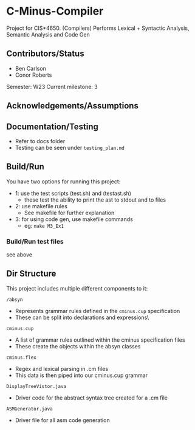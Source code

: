 # C-Minus-Compiler

Project for CIS*4650. (Compilers) Performs Lexical + Syntactic Analysis, Semantic Analysis and Code Gen

## Contributors/Status

- Ben Carlson
- Conor Roberts

Semester: W23
Current milestone: 3

## Acknowledgements/Assumptions

## Documentation/Testing

- Refer to docs folder
- Testing can be seen under `testing_plan.md`

## Build/Run

You have two options for running this project:

- 1: use the test scripts (test.sh) and (testast.sh)
  - these test the ability to print the ast to stdout and to files
- 2: use makefile rules
  - See makefile for further explanation
- 3: for using code gen, use makefile commands
  - eg: `make M3_Ex1`

### Build/Run test files

see above

## Dir Structure

This project includes multiple different components to it:

`/absyn`

- Represents grammar rules defined in the `cminus.cup` specification
- These can be split into declarations and expressions\

`cminus.cup`

- A list of grammar rules outlined within the cminus specification files
- These create the objects within the absyn classes

`cminus.flex`

- Regex and lexical parsing in .cm files
- This data is then piped into our cminus.cup grammar

`DisplayTreeVistor.java`

- Driver code for the abstract syntax tree created for a .cm file

`ASMGenerator.java`

- Driver file for all asm code generation
